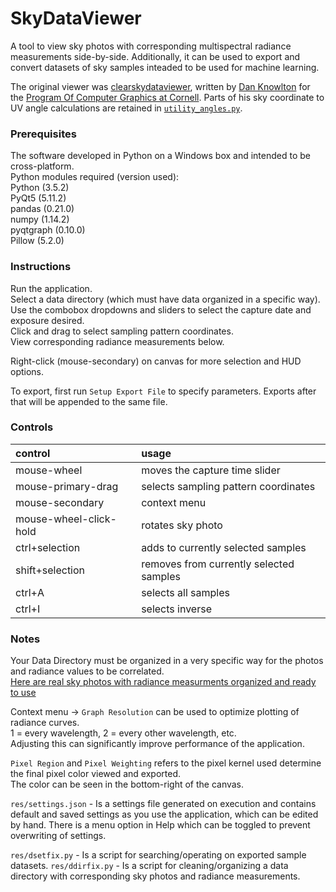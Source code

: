 # SkyDataViewer

A tool to view sky photos with corresponding multispectral radiance measurements side-by-side. Additionally, it can be used to export and convert datasets of sky samples inteaded to be used for machine learning.

The original viewer was [clearskydataviewer](https://github.com/ProgramofComputerGraphics/clearskydataviewer), written by [Dan Knowlton](https://github.com/knowlonix) for the [Program Of Computer Graphics at Cornell](http://www.graphics.cornell.edu). Parts of his sky coordinate to UV angle calculations are retained in [`utility_angles.py`](blob/master/utility_angles.py).

### Prerequisites

The software developed in Python on a Windows box and intended to be cross-platform.  
Python modules required (version used):  
Python    (3.5.2)  
PyQt5     (5.11.2)  
pandas    (0.21.0)  
numpy     (1.14.2)  
pyqtgraph (0.10.0)  
Pillow    (5.2.0)  

### Instructions

Run the application.  
Select a data directory (which must have data organized in a specific way).  
Use the combobox dropdowns and sliders to select the capture date and exposure desired.  
Click and drag to select sampling pattern coordinates.  
View corresponding radiance measurements below.  

Right-click (mouse-secondary) on canvas for more selection and HUD options.  

To export, first run `Setup Export File` to specify parameters. Exports after that will be appended to the same file.  

### Controls

| control                | usage                                   |
|:-----------------------|:----------------------------------------|
| mouse-wheel            | moves the capture time slider           |
| mouse-primary-drag     | selects sampling pattern coordinates    |
| mouse-secondary        | context menu                            |
| mouse-wheel-click-hold | rotates sky photo                       |
| ctrl+selection         | adds to currently selected samples      |
| shift+selection        | removes from currently selected samples |
| ctrl+A                 | selects all samples                     |
| ctrl+I                 | selects inverse                         |

### Notes

Your Data Directory must be organized in a very specific way for the photos and radiance values to be correlated.  
[Here are real sky photos with radiance measurments organized and ready to use](https://spectralskylight.github.io/RadianceEstimationData)

Context menu -> `Graph Resolution` can be used to optimize plotting of radiance curves.  
1 = every wavelength, 2 = every other wavelength, etc.  
Adjusting this can significantly improve performance of the application.  

`Pixel Region` and `Pixel Weighting` refers to the pixel kernel used determine the final pixel color viewed and exported.  
The color can be seen in the bottom-right of the canvas.  

`res/settings.json` - Is a settings file generated on execution and contains default and saved settings as you use the application, which can be edited by hand. There is a menu option in Help which can be toggled to prevent overwriting of settings.

`res/dsetfix.py` - Is a script for searching/operating on exported sample datasets.
`res/ddirfix.py` - Is a script for cleaning/organizing a data directory with corresponding sky photos and radiance measurements.
